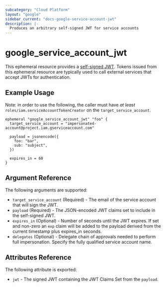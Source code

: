 ```yaml
---
subcategory: "Cloud Platform"
layout: "google"
sidebar_current: "docs-google-service-account-jwt"
description: |-
  Produces an arbitrary self-signed JWT for service accounts
---
```


# google_service_account_jwt

This ephemeral resource provides a [self-signed JWT](https://cloud.google.com/iam/docs/create-short-lived-credentials-direct#sa-credentials-jwt).  Tokens issued from this ephemeral resource are typically used to call external services that accept JWTs for authentication.

## Example Usage

Note: in order to use the following, the caller must have _at least_ `roles/iam.serviceAccountTokenCreator` on the `target_service_account`.

```hcl
ephemeral "google_service_account_jwt" "foo" {
  target_service_account = "impersonated-account@project.iam.gserviceaccount.com"

  payload = jsonencode({
    foo: "bar",
    sub: "subject",
  })

  expires_in = 60
}
```

## Argument Reference

The following arguments are supported:

* `target_service_account` (Required) - The email of the service account that will sign the JWT.
* `payload` (Required) - The JSON-encoded JWT claims set to include in the self-signed JWT.
* `expires_in` (Optional) - Number of seconds until the JWT expires. If set and non-zero an `exp` claim will be added to the payload derived from the current timestamp plus expires_in seconds.
* `delegates` (Optional) - Delegate chain of approvals needed to perform full impersonation. Specify the fully qualified service account name.

## Attributes Reference

The following attribute is exported:

* `jwt` - The signed JWT containing the JWT Claims Set from the `payload`.

